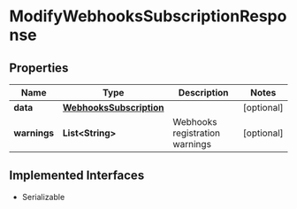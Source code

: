 

# ModifyWebhooksSubscriptionResponse


## Properties

| Name | Type | Description | Notes |
|------------ | ------------- | ------------- | -------------|
|**data** | [**WebhooksSubscription**](WebhooksSubscription.md) |  |  [optional] |
|**warnings** | **List&lt;String&gt;** | Webhooks registration warnings |  [optional] |


## Implemented Interfaces

* Serializable


